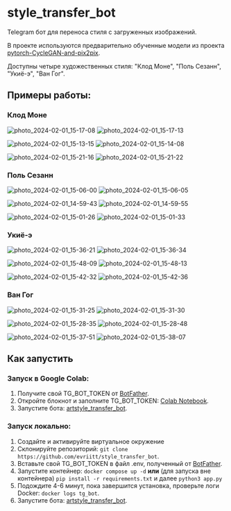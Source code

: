 # style_transfer_bot


Telegram бот для переноса стиля с загруженных изображений.

В проекте используются предварительно обученные модели из проекта [pytorch-CycleGAN-and-pix2pix](https://github.com/junyanz/pytorch-CycleGAN-and-pix2pix/).

Доступны четыре художественных стиля: "Клод Моне", "Поль Сезанн", "Укиё-э", "Ван Гог".
## Примеры работы:

### Клод Моне
![photo_2024-02-01_15-17-08](https://github.com/evriitt/style_transfer_bot/assets/130037283/31ceb130-604b-46d1-8891-9119d9cdae25)  ![photo_2024-02-01_15-17-13](https://github.com/evriitt/style_transfer_bot/assets/130037283/c229c645-7d6e-49ad-a21b-22ad3577c9f0)

![photo_2024-02-01_15-13-15](https://github.com/evriitt/style_transfer_bot/assets/130037283/679ea465-ac7e-4368-9bbd-ca6cd6c0ebd5)  ![photo_2024-02-01_15-14-08](https://github.com/evriitt/style_transfer_bot/assets/130037283/6b17963a-ceb9-49d2-92c6-1635adccaa90)

![photo_2024-02-01_15-21-16](https://github.com/evriitt/style_transfer_bot/assets/130037283/d492efe6-d5ca-4bfb-b726-4e1ca119116a)  ![photo_2024-02-01_15-21-22](https://github.com/evriitt/style_transfer_bot/assets/130037283/b526e5a5-6c60-4a07-87ac-8e88cd4aebb3)

### Поль Сезанн
![photo_2024-02-01_15-06-00](https://github.com/evriitt/style_transfer_bot/assets/130037283/62016b3c-9f16-41bb-9b06-0813717b02a4)  ![photo_2024-02-01_15-06-05](https://github.com/evriitt/style_transfer_bot/assets/130037283/369d96c6-adfe-4160-b333-58e7d394de6b)

![photo_2024-02-01_14-59-43](https://github.com/evriitt/style_transfer_bot/assets/130037283/cbaf5439-377e-496a-99ec-4a31d1406f8a)  ![photo_2024-02-01_14-59-55](https://github.com/evriitt/style_transfer_bot/assets/130037283/9ae46fab-49bd-4d4e-8242-0cfd92b01b90)

![photo_2024-02-01_15-01-26](https://github.com/evriitt/style_transfer_bot/assets/130037283/91847009-3c90-456d-b609-edf235cad73b)  ![photo_2024-02-01_15-01-33](https://github.com/evriitt/style_transfer_bot/assets/130037283/e92dc0b3-009b-431b-9d6e-bb7b1f09c420)


### Укиё-э
![photo_2024-02-01_15-36-21](https://github.com/evriitt/style_transfer_bot/assets/130037283/a3851a2a-d4b4-4cdf-b898-b6e8ba11d3b7)  ![photo_2024-02-01_15-36-34](https://github.com/evriitt/style_transfer_bot/assets/130037283/cabc19f1-8299-4c72-87bd-0dab5af10189)

![photo_2024-02-01_15-48-09](https://github.com/evriitt/style_transfer_bot/assets/130037283/eae79bd8-a474-4e7b-807a-b14fd2b89254)  ![photo_2024-02-01_15-48-13](https://github.com/evriitt/style_transfer_bot/assets/130037283/eb2793f3-ad36-4d44-8fc4-2537a0cb4e30)

![photo_2024-02-01_15-42-32](https://github.com/evriitt/style_transfer_bot/assets/130037283/0fa9f8a3-439b-40e2-8746-da7b8141e70f)  ![photo_2024-02-01_15-42-36](https://github.com/evriitt/style_transfer_bot/assets/130037283/5dd44d53-e926-4231-9c72-321a956a79a3)




### Ван Гог
![photo_2024-02-01_15-31-25](https://github.com/evriitt/style_transfer_bot/assets/130037283/497f305c-19f3-4b8c-8ab8-65b3b0bbf0f0)  ![photo_2024-02-01_15-31-30](https://github.com/evriitt/style_transfer_bot/assets/130037283/d0d96c90-ff53-4033-bb95-56db9514f339)

![photo_2024-02-01_15-28-35](https://github.com/evriitt/style_transfer_bot/assets/130037283/9eeb8d35-c0b4-4745-9f4a-e276341af1cb)  ![photo_2024-02-01_15-28-48](https://github.com/evriitt/style_transfer_bot/assets/130037283/532a8ad0-8a35-4074-9e83-d8cca61031c5)

![photo_2024-02-01_15-37-51](https://github.com/evriitt/style_transfer_bot/assets/130037283/b16731d2-54f5-4a16-ba53-82e11b734574)  ![photo_2024-02-01_15-38-07](https://github.com/evriitt/style_transfer_bot/assets/130037283/1b95dcf4-726f-4183-8a96-4ab1ca6c0800)




## Как запустить

### Запуск в Google Colab:
1. Получите свой TG_BOT_TOKEN от [BotFather](https://t.me/BotFather).
2. Откройте блокнот и заполните TG_BOT_TOKEN: [Colab Notebook](https://colab.research.google.com/drive/1vpkU9ZFblbPtjB660AQ1DNuoZkIldwu0?usp=sharing).
3. Запустите бота: [artstyle_transfer_bot](https://t.me/artstyle_transfer_bot).

### Запуск локально:
1. Создайте и активируйте виртуальное окружение
2. Склонируйте репозиторий: `git clone https://github.com/evriitt/style_transfer_bot`.
3. Вставьте свой TG_BOT_TOKEN в файл .env, полученный от [BotFather](https://t.me/BotFather).
3. Запустите контейнер: `docker compose up -d` **или** (для запуска вне контейнера) `pip install -r requirements.txt` и далее `python3 app.py`
5. Подождите 4-6 минут, пока завершится установка, проверьте логи Docker: `docker logs tg_bot`.
6. Запустите бота: [artstyle_transfer_bot](https://t.me/artstyle_transfer_bot).
